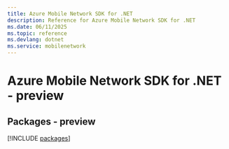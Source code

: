 ```yaml
---
title: Azure Mobile Network SDK for .NET
description: Reference for Azure Mobile Network SDK for .NET
ms.date: 06/11/2025
ms.topic: reference
ms.devlang: dotnet
ms.service: mobilenetwork
---
```

# Azure Mobile Network SDK for .NET - preview
## Packages - preview
[!INCLUDE [packages](mobile-network-index.md)]